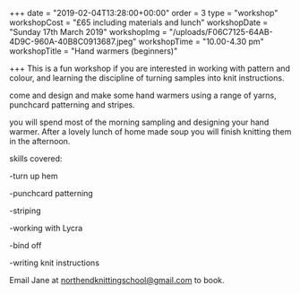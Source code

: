 +++
date = "2019-02-04T13:28:00+00:00"
order = 3
type = "workshop"
workshopCost = "£65 including materials and lunch"
workshopDate = "Sunday 17th March 2019"
workshopImg = "/uploads/F06C7125-64AB-4D9C-960A-40B8C0913687.jpeg"
workshopTime = "10.00-4.30 pm"
workshopTitle = "Hand warmers (beginners)"

+++
This is a fun workshop if you are interested in working with pattern and colour, and learning the discipline of turning samples into knit instructions.

come and design and make some hand warmers using a range of yarns, punchcard patterning and stripes.

you will spend most of the morning sampling and designing your hand warmer. After a lovely lunch of home made soup you will finish knitting them in the afternoon.

skills covered:

\-turn up hem

\-punchcard patterning

\-striping

\-working with Lycra 

\-bind off

\-writing knit instructions

Email Jane at northendknittingschool@gmail.com to book.